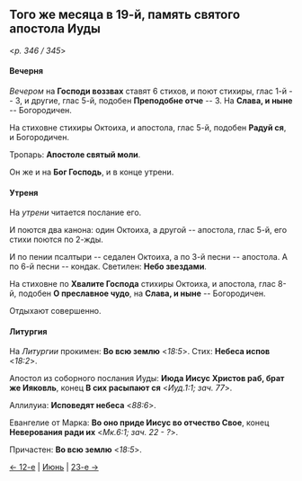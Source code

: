 
## Того же месяца в 19-й, память святого апостола Иуды

<*p. 346 / 345*>

#### Вечерня

*Вечером* на **Господи воззвах** ставят 6 стихов, и поют стихиры, глас 1-й -- 3, 
и другие, глас 5-й, подобен **Преподобне отче** -- 3. 
На **Слава, и ныне** -- Богородичен. 

На стиховне стихиры Октоиха, и апостола, глас 5-й, подобен **Радуй ся**, и Богородичен. 

Тропарь: **Апостоле святый моли**. 

Он же и на **Бог Господь**, и в конце утрени. 

#### Утреня

На *утрени* читается послание его. 

И поются два канона: один Октоиха, а другой -- апостола, глас 5-й, его стихи поются по 2-жды. 

И по пении псалтыри -- седален Октоиха, а по 3-й песни -- апостола. 
А по 6-й песни -- кондак. 
Светилен: **Небо звездами**. 

На стиховне по **Хвалите Господа** стихиры Октоиха, и апостола, глас 8-й, подобен **О преславное чудо**, 
на **Слава, и ныне** -- Богородичен. 

Отдыхают совершенно. 

#### Литургия

На *Литургии* прокимен: **Во всю землю** <*18:5*>. 
Стих: **Небеса испов** <*18:2*>.
 
Апостол из соборного послания Иуды: **Июда Иисус Христов раб, брат же Ияковль**, конец **В сих расыпают ся** 
<*Иуд.1:1; зач. 77*>.
 
Аллилуиа: **Исповедят небеса** <*88:6*>. 
 
Евангелие от Марка: **Во оно приде Иисус во отчество Свое**, конец **Неверования ради их** 
<*Мк.6:1; зач. 22 - ?*>. 

Причастен: **Во всю землю** <*18:5*>.  

[← 12-е](06_12_AST.ru.md) | [Июнь](README.md#19-й) | [23-е →](06_23_AST.ru.md)
